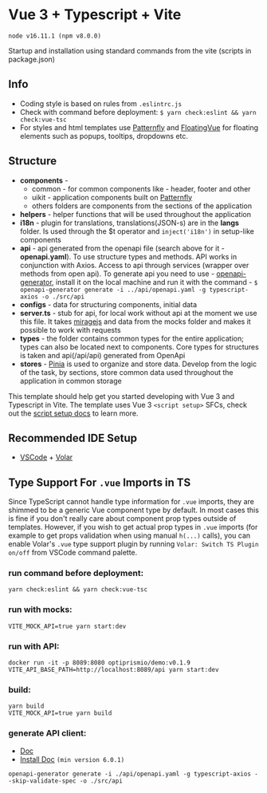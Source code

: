 # Vue 3 + Typescript + Vite

`node v16.11.1 (npm v8.0.0)`

Startup and installation using standard commands from the vite (scripts in package.json)


## Info
- Сoding style is based on rules from `.eslintrc.js`
- Сheck with command before deployment: `$ yarn check:eslint && yarn check:vue-tsc`
- For styles and html templates use [Patternfly](https://www.patternfly.org/v4/) and [FloatingVue](https://github.com/Akryum/floating-vue) for floating elements such as popups, tooltips, dropdowns etc.

## Structure
 - **components** -
    - common - for common components like - header, footer and other
    - uikit - application components built on [Patternfly](https://www.patternfly.org/v4/)
    - others folders are components from the sections of the application
 - **helpers** - helper functions that will be used throughout the application
 - **i18n** - plugin for translations, translations(JSON-s) are in the **langs** folder. Is used through the $t operator and `inject('i18n')` in setup-like components
 - **api** - api generated from the openapi file (search above for it - **openapi.yaml**). To use structure types and methods. API works in conjunction with Axios. Access to api through services (wrapper over methods from open api). To generate api you need to use - [openapi-generator](https://openapi-generator.tech/docs/generators/typescript-axios/), install it on the local machine and run it with the command - `$ openapi-generator generate -i ../api/openapi.yaml -g typescript-axios -o ./src/api`
 - **configs** - data for structuring components, initial data
 - **server.ts** - stub for api, for local work without api at the moment we use this file. It takes [miragejs](https://miragejs.com/) and data from the mocks folder and makes it possible to work with requests
 - **types** - the folder contains common types for the entire application; types can also be located next to components. Core types for structures is taken and api(/api/api) generated from OpenApi
 - **stores** - [Pinia](https://pinia.vuejs.org/) is used to organize and store data. Develop from the logic of the task, by sections, store common data used throughout the application in common storage

This template should help get you started developing with Vue 3 and Typescript in Vite. The template uses Vue 3 `<script setup>` SFCs, check out the [script setup docs](https://v3.vuejs.org/api/sfc-script-setup.html#sfc-script-setup) to learn more.

## Recommended IDE Setup

-   [VSCode](https://code.visualstudio.com/) + [Volar](https://marketplace.visualstudio.com/items?itemName=johnsoncodehk.volar)

## Type Support For `.vue` Imports in TS

Since TypeScript cannot handle type information for `.vue` imports, they are shimmed to be a generic Vue component type by default. In most cases this is fine if you don't really care about component prop types outside of templates. However, if you wish to get actual prop types in `.vue` imports (for example to get props validation when using manual `h(...)` calls), you can enable Volar's `.vue` type support plugin by running `Volar: Switch TS Plugin on/off` from VSCode command palette.


### run command before deployment:
```
yarn check:eslint && yarn check:vue-tsc
```

### run with mocks:
```
VITE_MOCK_API=true yarn start:dev
```

### run with API:
```
docker run -it -p 8089:8080 optiprismio/demo:v0.1.9 VITE_API_BASE_PATH=http://localhost:8089/api yarn start:dev
```

### build:
```
yarn build
VITE_MOCK_API=true yarn build
```

### generate API client:
- [Doc](https://openapi-generator.tech/docs/generators/typescript-axios/)
- [Install Doc](https://openapi-generator.tech/docs/installation/) `(min version 6.0.1)`
```
openapi-generator generate -i ./api/openapi.yaml -g typescript-axios --skip-validate-spec -o ./src/api
```